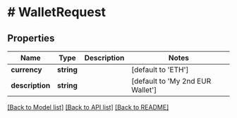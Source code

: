# # WalletRequest

## Properties

Name | Type | Description | Notes
------------ | ------------- | ------------- | -------------
**currency** | **string** |  | [default to 'ETH']
**description** | **string** |  | [default to 'My 2nd EUR Wallet']

[[Back to Model list]](../../README.md#models) [[Back to API list]](../../README.md#endpoints) [[Back to README]](../../README.md)
